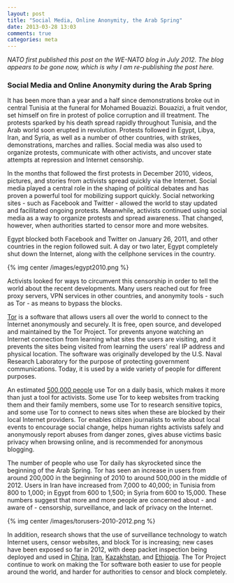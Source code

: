 ```yaml
---
layout: post
title: "Social Media, Online Anonymity, the Arab Spring"
date: 2013-03-28 13:03
comments: true
categories: meta
---
```


*NATO first published this post on the WE-NATO blog in July 2012. The
blog appears to be gone now, which is why I am re-publishing the post
here.*

### Social Media and Online Anonymity during the Arab Spring

It has been more than a year and a half since demonstrations broke out in central Tunisia at the funeral for Mohamed Bouazizi. Bouazizi, a fruit vendor, set himself on fire in protest of police corruption and ill treatment. The protests sparked by his death spread rapidly throughout Tunisia, and the Arab world soon erupted in revolution. Protests followed in Egypt, Libya, Iran, and Syria, as well as a number of other countries, with strikes, demonstrations, marches and rallies. Social media was also used to organize protests, communicate with other activists, and uncover state attempts at repression and Internet censorship.

In the months that followed the first protests in December 2010, videos, pictures, and stories from activists spread quickly via the Internet. Social media played a central role in the shaping of political debates and has proven a powerful tool for mobilizing support quickly. Social networking sites - such as Facebook and Twitter - allowed the world to stay updated and facilitated ongoing protests. Meanwhile, activists continued using social media as a way to organize protests and spread awareness. That changed, however, when authorities started to censor more and more websites.

Egypt blocked both Facebook and Twitter on January 26, 2011, and other countries in the region followed suit. A day or two later, Egypt completely shut down the Internet, along with the cellphone services in the country.

{% img center /images/egypt2010.png %}

Activists looked for ways to circumvent this censorship in order to tell the world about the recent developments. Many users reached out for free proxy servers, VPN services in other countries, and anonymity tools - such as Tor - as means to bypass the blocks.

[Tor](https://www.torproject.org/) is a software that allows users all over the world to connect to the Internet anonymously and securely. It is free, open source, and developed and maintained by the Tor Project. Tor prevents anyone watching an Internet connection from learning what sites the users are visiting, and it prevents the sites being visited from learning the users' real IP address and physical location. The software was originally developed by the U.S. Naval Research Laboratory for the purpose of protecting government communications. Today, it is used by a wide variety of people for different purposes.

An estimated <a href="https://metrics.torproject.org/users.html">500,000 people</a> use Tor on a daily basis, which makes it more than just a tool for activists. Some use Tor to keep websites from tracking them and their family members, some use Tor to research sensitive topics, and some use Tor to connect to news sites when these are blocked by their local Internet providers. Tor enables citizen journalists to write about local events to encourage social change, helps human rights activists safely and anonymously report abuses from danger zones, gives abuse victims basic privacy when browsing online, and is recommended for anonymous blogging.

The number of people who use Tor daily has skyrocketed since the beginning of the Arab Spring. Tor has seen an increase in users from around 200,000 in the beginning of 2010 to around 500,000 in the middle of 2012. Users in Iran have increased from 7,000 to 40,000; in Tunisia from 800 to 1,000; in Egypt from 600 to 1,500; in Syria from 600 to 15,000. These numbers suggest that more and more people are concerned about - and aware of - censorship, surveillance, and lack of privacy on the Internet.

{% img center /images/torusers-2010-2012.png %}

In addition, research shows that the use of surveillance technology to watch Internet users, censor websites, and block Tor is increasing; new cases have been exposed so far in 2012, with deep packet inspection being deployed and used in [China](https://blog.torproject.org/blog/knock-knock-knockin-bridges-doors), [Iran](https://blog.torproject.org/blog/iran-partially-blocks-encrypted-network-traffic), [Kazakhstan](https://blog.torproject.org/blog/kazakhstan-upgrades-censorship-deep-packet-inspection), and [Ethiopia](https://blog.torproject.org/blog/ethiopia-introduces-deep-packet-inspection). The Tor Project continue to work on making the Tor software both easier to use for people around the world, and harder for authorities to censor and block completely.
